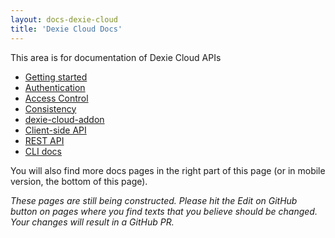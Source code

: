 ```yaml
---
layout: docs-dexie-cloud
title: 'Dexie Cloud Docs'
---
```


This area is for documentation of Dexie Cloud APIs

* [Getting started](/cloud/#getting-started)
* [Authentication](/cloud/docs/authentication)
* [Access Control](/cloud/docs/access-control)
* [Consistency](/cloud/docs/consistency)
* [dexie-cloud-addon](dexie-cloud-addon)
* [Client-side API](dexie-cloud-addon#api)
* [REST API](rest-api)
* [CLI docs](cli)

You will also find more docs pages in the right part of this page (or in mobile version, the bottom of this page).

*These pages are still being constructed. Please hit the Edit on GitHub button on pages where you find texts that you believe should be changed. Your changes will result in a GitHub PR.*
